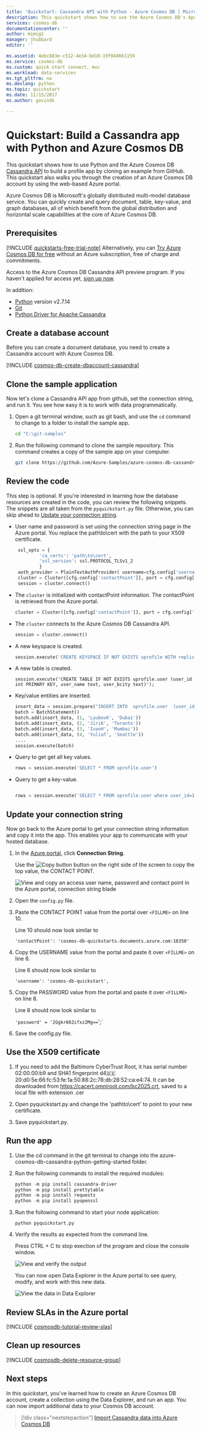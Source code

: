```yaml
---
title: 'Quickstart: Cassandra API with Python - Azure Cosmos DB | Microsoft Docs'
description: This quickstart shows how to use the Azure Cosmos DB's Apache Cassandra API to create a profile application  with Python
services: cosmos-db
documentationcenter: ''
author: mimig1
manager: jhubbard
editor: ''

ms.assetid: 4ebc883e-c512-4e34-bd10-19f048661159
ms.service: cosmos-db
ms.custom: quick start connect, mvc
ms.workload: data-services
ms.tgt_pltfrm: na
ms.devlang: python
ms.topic: quickstart
ms.date: 11/15/2017
ms.author: govindk

---
```

# Quickstart: Build a Cassandra app with Python and Azure Cosmos DB

This quickstart shows how to use Python and the Azure Cosmos DB [Cassandra API](cassandra-introduction.md) to build a profile app by cloning an example from GitHub. This quickstart also walks you through the creation of an Azure Cosmos DB account by using the web-based Azure portal.

Azure Cosmos DB is Microsoft's globally distributed multi-model database service. You can quickly create and query document, table, key-value, and graph databases, all of which benefit from the global distribution and horizontal scale capabilities at the core of Azure Cosmos DB.   

## Prerequisites

[!INCLUDE [quickstarts-free-trial-note](../../includes/quickstarts-free-trial-note.md)] Alternatively, you can [Try Azure Cosmos DB for free](https://azure.microsoft.com/try/cosmosdb/) without an Azure subscription, free of charge and commitments.

Access to the Azure Cosmos DB Cassandra API preview program. If you haven't applied for access yet, [sign up now](cassandra-introduction.md#sign-up-now).

In addition:
* [Python](https://www.python.org/downloads/) version v2.7.14
* [Git](http://git-scm.com/)
* [Python Driver for Apache Cassandra](https://github.com/datastax/python-driver)

## Create a database account

Before you can create a document database, you need to create a Cassandra account with Azure Cosmos DB.

[!INCLUDE [cosmos-db-create-dbaccount-cassandra](../../includes/cosmos-db-create-dbaccount-cassandra.md)]

## Clone the sample application

Now let's clone a Cassandra API app from github, set the connection string, and run it. You see how easy it is to work with data programmatically. 

1. Open a git terminal window, such as git bash, and use the `cd` command to change to a folder to install the sample app. 

    ```bash
    cd "C:\git-samples"
    ```

2. Run the following command to clone the sample repository. This command creates a copy of the sample app on your computer. 

    ```bash
    git clone https://github.com/Azure-Samples/azure-cosmos-db-cassandra-python-getting-started.git
    ```

## Review the code

This step is optional. If you're interested in learning how the database resources are created in the code, you can review the following snippets. The snippets are all taken from the `pyquickstart.py` file. Otherwise, you can skip ahead to [Update your connection string](#update-your-connection-string). 

* User name and password is set using the connection string page in the Azure portal. You replace the path\to\cert with the path to your X509 certificate.

   ```python
    ssl_opts = {
            'ca_certs': 'path\to\cert',
            'ssl_version': ssl.PROTOCOL_TLSv1_2
            }
    auth_provider = PlainTextAuthProvider( username=cfg.config['username'], password=cfg.config['password'])
    cluster = Cluster([cfg.config['contactPoint']], port = cfg.config['port'], auth_provider=auth_provider, ssl_options=ssl_opts)
    session = cluster.connect()
   
   ```

* The `cluster` is initialized with contactPoint information. The contactPoint is retrieved from the Azure portal.

    ```python
   cluster = Cluster([cfg.config['contactPoint']], port = cfg.config['port'], auth_provider=auth_provider)
    ```

* The `cluster` connects to the Azure Cosmos DB Cassandra API.

    ```python
    session = cluster.connect()
    ```

* A new keyspace is created.

    ```python
   session.execute('CREATE KEYSPACE IF NOT EXISTS uprofile WITH replication = {\'class\': \'NetworkTopologyStrategy\', \'datacenter1\' : \'1\' }')
    ```

* A new table is created.

   ```
   session.execute('CREATE TABLE IF NOT EXISTS uprofile.user (user_id int PRIMARY KEY, user_name text, user_bcity text)');
   ```

* Key/value entities are inserted.

    ```Python
    insert_data = session.prepare("INSERT INTO  uprofile.user  (user_id, user_name , user_bcity) VALUES (?,?,?)")
    batch = BatchStatement()
    batch.add(insert_data, (1, 'LyubovK', 'Dubai'))
    batch.add(insert_data, (2, 'JiriK', 'Toronto'))
    batch.add(insert_data, (3, 'IvanH', 'Mumbai'))
    batch.add(insert_data, (4, 'YuliaT', 'Seattle'))
    ....
    session.execute(batch)
    ```

* Query to get get all key values.

    ```Python
    rows = session.execute('SELECT * FROM uprofile.user')
    ```  
    
* Query to get a key-value.

    ```Python
    
    rows = session.execute('SELECT * FROM uprofile.user where user_id=1')
    ```  

## Update your connection string

Now go back to the Azure portal to get your connection string information and copy it into the app. This enables your app to communicate with your hosted database.

1. In the [Azure portal](http://portal.azure.com/), click **Connection String**. 

    Use the ![Copy button](./media/create-cassandra-python/copy.png) button on the right side of the screen to copy the top value, the CONTACT POINT.

    ![View and copy an access user name, password and contact point in the Azure portal, connection string blade](./media/create-cassandra-python/keys.png)

2. Open the `config.py` file. 

3. Paste the CONTACT POINT value from the portal over `<FILLME>` on line 10.

    Line 10 should now look similar to 

    `'contactPoint': 'cosmos-db-quickstarts.documents.azure.com:10350'`

4. Copy the USERNAME value from the portal and paste it over `<FILLME>` on line 6.

    Line 6 should now look similar to 

    `'username': 'cosmos-db-quickstart',`
    
5. Copy the PASSWORD value from the portal and paste it over `<FILLME>` on line 8.

    Line 8 should now look similar to

    `'password' = '2Ggkr662ifxz2Mg==`';`

6. Save the config.py file.
    
## Use the X509 certificate

1. If you need to add the Baltimore CyberTrust Root, it has serial number 02:00:00:b9 and SHA1 fingerprint d4🇩🇪20:d0:5e:66:fc:53:fe:1a:50:88:2c:78:db:28:52:ca:e4:74. It can be downloaded from https://cacert.omniroot.com/bc2025.crt, saved to a local file with extension .cer

2. Open pyquickstart.py and change the 'path\to\cert' to point to your new certificate.

3. Save pyquickstart.py.

## Run the app

1. Use the cd command in the git terminal to change into the azure-cosmos-db-cassandra-python-getting-started folder. 

2. Run the following commands to install the required modules:

    ```python
    python -m pip install cassandra-driver
    python -m pip install prettytable
    python -m pip install requests
    python -m pip install pyopenssl
    ```

2. Run the following command to start your node application:

    ```
    python pyquickstart.py
    ```

3. Verify the results as expected from the command line.

    Press CTRL + C to stop exection of the program and close the console window. 

    ![View and verify the output](./media/create-cassandra-python/output.png)
    
    You can now open Data Explorer in the Azure portal to see query, modify, and work with this new data. 

    ![View the data in Data Explorer](./media/create-cassandra-python/data-explorer.png)

## Review SLAs in the Azure portal

[!INCLUDE [cosmosdb-tutorial-review-slas](../../includes/cosmos-db-tutorial-review-slas.md)]

## Clean up resources

[!INCLUDE [cosmosdb-delete-resource-group](../../includes/cosmos-db-delete-resource-group.md)]

## Next steps

In this quickstart, you've learned how to create an Azure Cosmos DB account, create a collection using the Data Explorer, and run an app. You can now import additional data to your Cosmos DB account. 

> [!div class="nextstepaction"]
> [Import Cassandra data into Azure Cosmos DB](cassandra-import-data.md)

